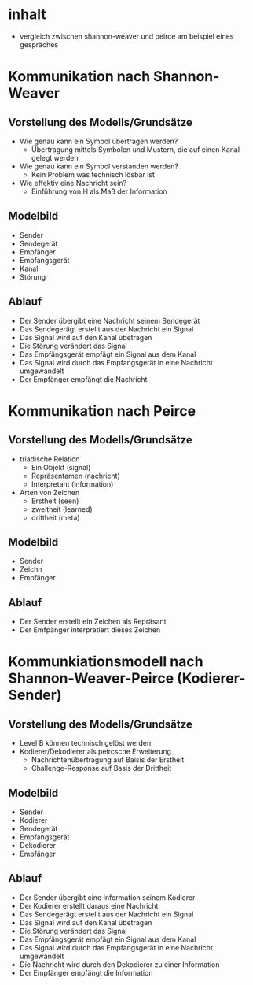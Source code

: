 # inhalt
- vergleich zwischen shannon-weaver und peirce am beispiel eines gespräches

# Kommunikation nach Shannon-Weaver
## Vorstellung des Modells/Grundsätze
- Wie genau kann ein Symbol übertragen werden?
	- Übertragung mittels Symbolen und Mustern, die auf einen Kanal gelegt werden
- Wie genau kann ein Symbol verstanden werden?
	- Kein Problem was technisch lösbar ist
- Wie effektiv eine Nachricht sein?
	- Einführung von H als Maß der Information

## Modelbild
- Sender
- Sendegerät
- Empfänger
- Empfangsgerät
- Kanal
- Störung

## Ablauf
- Der Sender übergibt eine Nachricht seinem Sendegerät
- Das Sendegerägt erstellt aus der Nachricht ein Signal
- Das Signal wird auf den Kanal übetragen
- Die Störung verändert das Signal
- Das Empfängsgerät empfägt ein Signal aus dem Kanal
- Das Signal wird durch das Empfangsgerät in eine Nachricht umgewandelt
- Der Empfänger empfängt die Nachricht

# Kommunikation nach Peirce
## Vorstellung des Modells/Grundsätze
- triadische Relation
	- Ein Objekt (signal)
	- Repräsentamen (nachricht)
	- Interpretant (information)
- Arten von Zeichen
	- Erstheit (seen)
	- zweitheit (learned)
	- drittheit (meta)

## Modelbild
- Sender
- Zeichn
- Empfänger

## Ablauf
- Der Sender erstellt ein Zeichen als Repräsant
- Der Emfpänger interpretiert dieses Zeichen


# Kommunkiationsmodell nach Shannon-Weaver-Peirce (Kodierer-Sender)
## Vorstellung des Modells/Grundsätze
- Level B können technisch gelöst werden
- Kodierer/Dekodierer als peircsche Erweiterung
	- Nachrichtenübertragung auf Baisis der Erstheit
	- Challenge-Response auf Basis der Drittheit

## Modelbild
- Sender
- Kodierer
- Sendegerät
- Empfangsgerät
- Dekodierer
- Empfänger


## Ablauf
- Der Sender übergibt eine Information seinem Kodierer
- Der Kodierer erstellt daraus eine Nachricht
- Das Sendegerägt erstellt aus der Nachricht ein Signal
- Das Signal wird auf den Kanal übetragen
- Die Störung verändert das Signal
- Das Empfängsgerät empfägt ein Signal aus dem Kanal
- Das Signal wird durch das Empfangsgerät in eine Nachricht umgewandelt
- Die Nachricht wird durch den Dekodierer zu einer Information
- Der Empfänger empfängt die Information
